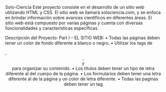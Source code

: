 Solo-Ciencia
Este proyecto consiste en el desarrollo de un sitio web utilizando HTML y CSS. El sitio web se llamará solociencia.com, y se enfoca en brindar información sobre avances científicos en diferentes áreas. El sitio web está compuesto por varias páginas y cuenta con diversas funcionalidades y características específicas.

Descripción del Proyecto:
Part I – EL SITIO WEB:
•	Todas las páginas deben tener un color de fondo diferente a blanco o negro. 
•	Utilizar los tags de <section>, <header>, <nav> y <footer> para organizar su contenido. 
•	Los títulos deben tener un tipo de letra diferente al del cuerpo de la página.
•	Los formularios deben tener una letra diferente al <body> de la página y un color de letra diferente. 
•	Todas las paginas deben tener un tag <title> diferente. 
•	Debe crear un logo para la página solociencia.com.
•	Todas las páginas tienen el logo en un banner en la parte superior donde se muestra un icono de búsqueda y redes sociales.
•	El icono de búsqueda debe enlazar hacia Google.com
•	Las redes sociales deben incluir al mínimo 2. Cada una enlaza a una página de la cuenta de la red social que usted debe crear. Cada red social debe tener 2 post. 
•	En la parte inferior de todas las páginas debe haber una versión menor del menú principal, un mensaje de copy right y una opción para logout. 
•	La opción de logout nos lleva de vuelta a la página 1.

Pagina Login: 
La primera página tiene un logo de bienvenida a solociencia.com, donde el usuario debe loggearse. 

Página Registro de Usuarios:
La página muestra un texto de bienvenida con el logo de la solociencia.com.
El formulario de registro solicita al usuario ingresar:
•	Nombre
•	Apellido
•	Edad
•	Contraseña

Página HOME:
Todas las paginas muestran un menú en la parte superior con las opciones:
•	Home
•	Registrarse en el Curso de Ciencias Naturales
•	Registrarse en el Curso de Química y Biología 
•	Registrarse en el Curso de programación
•	Referencias 
•	Contáctanos
Cuando el usuario escoge registrarse en un curso, la página carga el formulario de registro correspondiente al curso que desea.
La opción de contáctenos lleva al usuario a la página SOBRE NOSOTROS.
En el cuerpo de HOME aparecen tres videos de referencia a tres noticias sobre avances científicos en la rama de la medicina.  
Cada video debe tener su título, debe cargar dentro de la página y debe mostrar justo debajo la referencia al sitio original con la frase: 
PARA CONOCER MÁS SOBRE ESTE TEMA, HAGA CLICK AQUÍ


Página Formulario de Registro:
Cada curso debe tener su propio formulario de registro separado. 
Cada curso debe capturar lo siguiente:
•	Nombre del participante
•	Cedula
•	Fecha de inicio del curso:
o	20 de julio 
o	24 de octubre
o	14 de noviembre
Una vez terminado el registro, debemos volver a la página HOME

Página Sobre Nosotros:
La página muestra la foto de los integrantes del grupo que está presentando el semestral. 
Cada uno debe llevar su nombre, cedula, carrera y un resumen de su experiencia como desarrollador. 
Debe mostrar un botón que permita regresar a la página HOME
 

Página Referencias:
La página de referencias debe mostrar una representación de la tabla periódica de los elementos.
Cada celda de la tabla periódica contiene un <a> que apunta a la página de Wikipedia correspondiente a su elemento. 
Las celdas tienen los colores fijos, como se ven en el ejemplo, pero cuando el usuario pasa el puntero sobre cada una, las celdas cambian al color de relleno #031FA2 con letras blancas.

